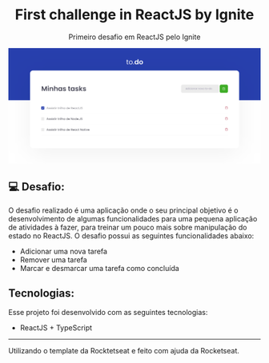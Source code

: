 
<h1 align="center"> First challenge in ReactJS by Ignite </h1>
<p align="center"> Primeiro desafio em ReactJS pelo Ignite </p>

<p align="center">
  <img alt="To-Do in ReactJS" title="To-Do in ReactJS" src="./public/todo-reactjs.png"  />
</p>

## 💻 Desafio:

O desafio realizado é uma aplicação onde o seu principal objetivo é o desenvolvimento de algumas funcionalidades para uma pequena aplicação de atividades à fazer, para treinar um pouco mais sobre manipulação do estado no ReactJS. O desafio possui as seguintes funcionalidades abaixo: 

- Adicionar uma nova tarefa
- Remover uma tarefa
- Marcar e desmarcar uma tarefa como concluída

## Tecnologias:

Esse projeto foi desenvolvido com as seguintes tecnologias:

- ReactJS + TypeScript 

---

Utilizando o template da Rocktetseat e feito com ajuda da Rocketseat.
